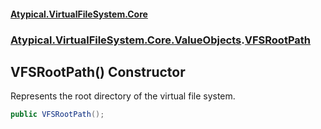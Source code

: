 #### [Atypical.VirtualFileSystem.Core](Atypical.VirtualFileSystem.Core.md 'Atypical.VirtualFileSystem.Core')
### [Atypical.VirtualFileSystem.Core.ValueObjects](Atypical.VirtualFileSystem.Core.ValueObjects.md 'Atypical.VirtualFileSystem.Core.ValueObjects').[VFSRootPath](Atypical.VirtualFileSystem.Core.ValueObjects.VFSRootPath.md 'Atypical.VirtualFileSystem.Core.ValueObjects.VFSRootPath')

## VFSRootPath() Constructor

Represents the root directory of the virtual file system.

```csharp
public VFSRootPath();
```
